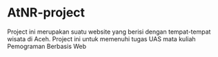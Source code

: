 # AtNR-project
Project ini merupakan suatu website yang berisi dengan tempat-tempat wisata di Aceh. Project ini untuk memenuhi tugas UAS mata kuliah Pemograman Berbasis Web

